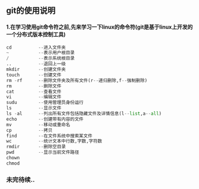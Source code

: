 ## git的使用说明

#### 1.在学习使用git命令符之前,先来学习一下linux的命令符(git是基于linux上开发的一个分布式版本控制工具)
```python
cd			--进入文件夹
~			--表示用户根目录
/			--表示系统根目录
..			--退回上一级
mkdir		--创建文件夹
touch		--创建文件
rm -rf		--删除文件夹及所有文件(r--递归删除,f--强制删除)
rm			--删除文件
cat			--查看文件
vi			--编辑文件
sudu		--使用管理员身份运行
ls			--显示文件
ls -al		--列出所有文件包括隐藏文件及详情信息(l--list,a--all)
echo		--创建带有内容的文件
mv			--移动或重命名
cp			--拷贝
find		--在文件系统中搜索某文件
wc			--统计文本中行数,字数,字符数
rmdir		--删除空目录
pwd			--显示当前文件路径
chown
chmod
```



### 未完待续..